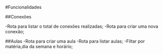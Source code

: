 #Funcionalidades

##Conexões

-Rota para listar o total de conexões realizadas;
-Rota para criar uma nova conexão;

##Aulas
-Rota para criar uma aula
-Rota para listar aulas;
-Filtar por matéria,dia da semana e horário;